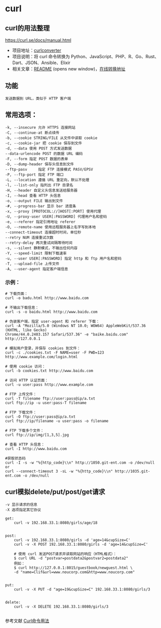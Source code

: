 # curl

## curl的用法整理

https://curl.se/docs/manual.html

- 项目地址：[curlconverter](https://github.com/curlconverter/curlconverter)
- 项目说明：将 curl 命令转换为 Python、JavaScript、PHP、R、Go、Rust、Dart、JSON、Ansible、Elixir
- 相关文章：[README](https://github.com/curlconverter/curlconverter/blob/master/README.md) (opens new window)，[在线转换地址](https://curl.trillworks.com/#go)

## 功能

    发送数据到 URL，类似于 HTTP 客户端


## 常用选项：

    -k, --insecure 允许 HTTPS 连接网站
    -C, --continue-at 断点续传
    -b, --cookie STRING/FILE 从文件中读取 cookie
    -c, --cookie-jar 把 cookie 保存到文件
    -d, --data 使用 POST 方式发送数据
    --data-urlencode POST 的数据 URL 编码
    -F, --form 指定 POST 数据的表单
    -D, --dump-header 保存头信息到文件
    --ftp-pasv     指定 FTP 连接模式 PASV/EPSV
    -P, --ftp-port 指定 FTP 端口
    -L, --location 遵循 URL 重定向，默认不处理
    -l, --list-only 指列出 FTP 目录名
    -H, --header 自定义头信息发送给服务器
    -I, --head 查看 HTTP 头信息
    -o, --output FILE 输出到文件
    -#, --progress-bar 显示 bar 进度条
    -x, --proxy [PROTOCOL://]HOST[:PORT] 使用代理
    -U, --proxy-user USER[:PASSWORD] 代理用户名和密码
    -e, --referer 指定引用地址 referer
    -O, --remote-name 使用远程服务器上名字写到本地
    --connect-timeout 连接超时时间，单位秒
    --retry NUM 连接重试次数
    --retry-delay 两次重试间隔等待时间
    -s, --silent 静默模式，不输出任何内容
    -Y, --speed-limit 限制下载速率
    -u, --user USER[:PASSWORD] 指定 http 和 ftp 用户名和密码
    -T, --upload-file 上传文件
    -A, --user-agent 指定客户端信息

### 示例：
```shell
# 下载页面：
curl -o badu.html http://www.baidu.com

# 不输出下载信息：
curl -s -o baidu.html http://www.baidu.com

# 伪装客户端，指定 user-agent 和 referer 下载：
curl -A "Mozilla/5.0 (Windows NT 10.0; WOW64) AppleWebKit/537.36 (KHTML, like Gecko)
Chrome/44.0.2403.157 Safari/537.36" -e "baike.baidu.com" http://127.0.0.1

# 模拟用户登录，并保存 cookies 到文件：
curl -c ./cookies.txt -F NAME=user -F PWD=123 http://www.example.com/login.html

# 使用 cookie 访问：
curl -b cookies.txt http://www.baidu.com

# 访问 HTTP 认证页面：
curl -u user:pass http://www.example.com

# FTP 上传文件：
curl -T filename ftp://user:pass@ip/a.txt
curl ftp://ip -u user:pass-T filename

# FTP 下载文件：
curl -O ftp://user:pass@ip/a.txt
curl ftp://ip/filename -u user:pass -o filename

# FTP 下载多个文件：
curl ftp://ip/img/[1,3,5].jpg

# 查看 HTTP 头信息：
curl -I http://www.baidu.com

#获取状态码
curl -I -s -w "%{http_code}\\n" http://1050.git-ent.com -o /dev/null
or
curl --connect-timeout 3 -sL -w "%{http_code}\\n" http://1035.git-ent.com -o /dev/null
```

## curl模拟delete/put/post/get请求

```shell
-v 显示请求的信息
-X 选项指定其它协议

get:
    curl -v 192.168.33.1:8080/girls/age/18


post:
    curl -v 192.168.33.1:8080/girls -d 'age=14&cupSize=C'
    curl -v -X POST 192.168.33.1:8080/girls -d 'age=14&cupSize=C'
    
    # 使用 curl 发送POST请求并读取网站的响应（HTML格式）：
    $ curl URL -d "postvar=postdata2&postvar2=postdata2"
    例如：
    $ curl http://127.0.0.1:8015/guestbook/newguest.html \
    -d "name=Clif&url=www.noucorp.com&http=www.noucorp.com"
    

put:
    curl -v -X PUT -d "age=19&cupSize=C" 192.168.33.1:8080/girls/3


delete:
    curl -v -X DELETE 192.168.33.1:8080/girls/3
    
```


参考文献
[Curl命令用法](https://www.cnblogs.com/kevingrace/p/9030324.html)